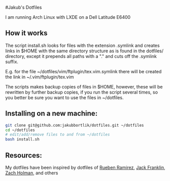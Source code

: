 #Jakub's Dotfiles

I am running Arch Linux with LXDE on a Dell Latitude E6400

How it works
------------
The script install.sh looks for files with the extension .symlink and
creates links in $HOME with the same directory structure as is found in
the dotfiles/ directory, except it prepends all paths with a "." and cuts
off the .symlink suffix.

E.g. for the file ~/dotfiles/vim/ftplugin/tex.vim.symlink there will be
created the link in ~/.vim/ftplugin/tex.vim

The scripts makes backup copies of files in $HOME, however, these will be
rewritten by further backup copies, if you run the script several times,
so you better be sure you want to use the files in ~/dotfiles.

Installing on a new machine:
----------------------------

```bash
git clone git@github.com:jakubbortlik/dotfiles.git ~/dotfiles
cd ~/dotfiles
# edit/add/remove files to and from ~/dotfiles
bash install.sh
```

Resources:
----------

My dotfiles have been inspired by dotfiles of [Rueben
Ramirez](https://github.com/ruebenramirez/.dotfiles), [Jack
Franklin](https://github.com/jackfranklin/dotfiles), [Zach
Holman](https://github.com/holman/dotfiles), and others
